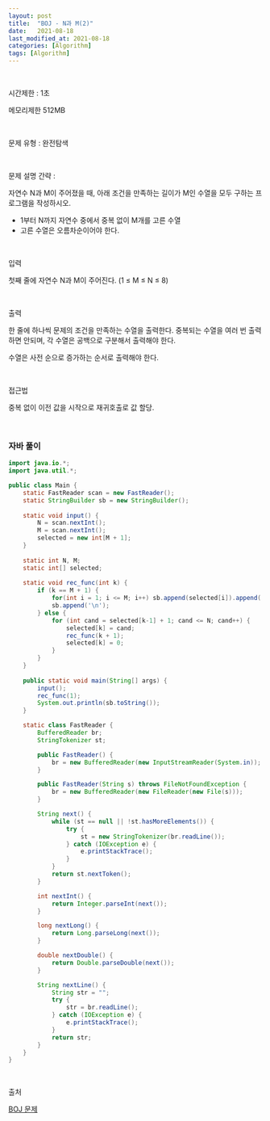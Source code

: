 ```yaml
---
layout: post
title:  "BOJ - N과 M(2)"
date:   2021-08-18
last_modified_at: 2021-08-18
categories: [Algorithm]
tags: [Algorithm]
---
```


<br/>

시간제한 : 1초

메모리제한 512MB

<br/>

문제 유형 : 완전탐색

<br/>

문제 설명 간략 :    

자연수 N과 M이 주어졌을 때, 아래 조건을 만족하는 길이가 M인 수열을 모두 구하는 프로그램을 작성하시오.

- 1부터 N까지 자연수 중에서 중복 없이 M개를 고른 수열
- 고른 수열은 오름차순이어야 한다.


<br/>

입력

첫째 줄에 자연수 N과 M이 주어진다. (1 ≤ M ≤ N ≤ 8)

<br/>

출력

한 줄에 하나씩 문제의 조건을 만족하는 수열을 출력한다. 중복되는 수열을 여러 번 출력하면 안되며, 각 수열은 공백으로 구분해서 출력해야 한다.

수열은 사전 순으로 증가하는 순서로 출력해야 한다.

<br/>
   
접근법

중복 없이 이전 값을 시작으로 재귀호출로 값 할당.

<br/>

### 자바 풀이

```java
import java.io.*;
import java.util.*;

public class Main {
    static FastReader scan = new FastReader();
    static StringBuilder sb = new StringBuilder();
    
    static void input() {
        N = scan.nextInt();
        M = scan.nextInt();
        selected = new int[M + 1];
    }
    
    static int N, M;
    static int[] selected;
    
    static void rec_func(int k) {
        if (k == M + 1) {
            for(int i = 1; i <= M; i++) sb.append(selected[i]).append(' ');
            sb.append('\n');
        } else {
            for (int cand = selected[k-1] + 1; cand <= N; cand++) {
                selected[k] = cand;
                rec_func(k + 1);
                selected[k] = 0;
            }
        }
    }
    
    public static void main(String[] args) {
        input();
        rec_func(1);
        System.out.println(sb.toString());
    }

    static class FastReader {
        BufferedReader br;
        StringTokenizer st;

        public FastReader() {
            br = new BufferedReader(new InputStreamReader(System.in));
        }

        public FastReader(String s) throws FileNotFoundException {
            br = new BufferedReader(new FileReader(new File(s)));
        }

        String next() {
            while (st == null || !st.hasMoreElements()) {
                try {
                    st = new StringTokenizer(br.readLine());
                } catch (IOException e) {
                    e.printStackTrace();
                }
            }
            return st.nextToken();
        }

        int nextInt() {
            return Integer.parseInt(next());
        }

        long nextLong() {
            return Long.parseLong(next());
        }

        double nextDouble() {
            return Double.parseDouble(next());
        }

        String nextLine() {
            String str = "";
            try {
                str = br.readLine();
            } catch (IOException e) {
                e.printStackTrace();
            }
            return str;
        }
    }
}

```

<br/>

출처

[BOJ 문제](https://www.acmicpc.net/problem/15650)
